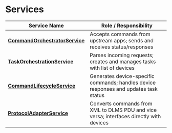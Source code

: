 # Services
| **Service Name**               | **Role / Responsibility**                                                               |
| ------------------------------ | --------------------------------------------------------------------------------------- |
| [**CommandOrchestratorService**](commandorchestratorservice/README.md) | Accepts commands from upstream apps; sends and receives status/responses                |
| [**TaskOrchestrationService**](taskorchestrationservice/README.md)   | Parses incoming requests; creates and manages tasks with list of devices                |
| [**CommandLifecycleService**](commandlifecycleservice/README.md)    | Generates device-specific commands; handles device responses and updates task status    |
| [**ProtocolAdapterService**](protocoladapterservice/README.md)     | Converts commands from XML to DLMS PDU and vice versa; interfaces directly with devices |
